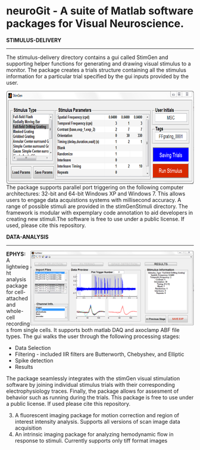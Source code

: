 # neuroGit - A suite of Matlab software packages for Visual Neuroscience. 

**STIMULUS-DELIVERY**
______

The stimulus-delivery directory contains a gui called StimGen and supporting helper functions for generating and drawing visual stimulus to a monitor. The package creates a trials structure containing all the stimulus information for a particular trial specified by the gui inputs provided by the user. 

<img src=https://github.com/mscaudill/neuroGit/blob/master/stimulus-delivery/StimGenGui/StimGen.PNG height=250, align="left">

The package supports parallel port triggering on the following computer architectures: 32-bit and 64-bit Windows XP and Windows 7. This allows users to engage data acquistions systems with millisecond accuracy. A range of possible stimuli are provided in the stimGenStimuli directory. The framework is modular with expemplary code annotation to aid developers in creating new stimuli.The software is free to use under a public license. If used, please cite this repository. 

**DATA-ANALYSIS**
_______

<img src=https://github.com/mscaudill/neuroGit/blob/master/data-analysis/ePhys/eExpMaker/ephys.PNG height=200, align="right">

**EPHYS:** A lightwieght analysis package for cell-attached and whole-cell
recordings from single cells. It supports both matlab DAQ and axoclamp ABF
file types. The gui walks the user through the following processing stages:
- Data Selection
- Filtering - included IIR filters are Butterworth, Chebyshev, and Elliptic
- Spike detection
- Results

The package seamlessly integrates with the stimGen visual stimulation
software by joining individual stimulus trials with their corresponding
electrophysiology traces. Finally, the package allows for assesment of
behavior such as running during the trials. This package is free to use
under a public license. If used please cite this repository.



3. A fluorescent imaging package for motion correction and region of interest intensity analysis. Supports all versions of scan image data acquisition
4. An intrinsic imaging package for analyzing hemodynamic flow in response to stimuli. Currently supports only tiff format images
